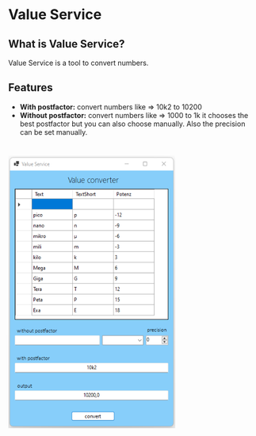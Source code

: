 # Value Service

## What is Value Service?
Value Service is a tool to convert numbers.

## Features
- **With postfactor:** convert numbers like => 10k2 to 10200 <br>
- **Without postfactor:** convert numbers like => 1000 to 1k it chooses the best postfactor but you can also choose manually. Also the precision can be set manually.<br>
# 
<img src="Images/ValueService.png" width="337" height="550"/>

